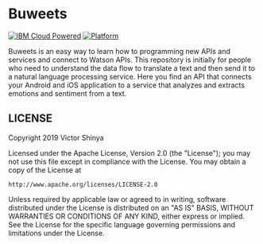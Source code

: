 # Buweets

[![IBM Cloud Powered](https://img.shields.io/badge/IBM%20Cloud-powered-blue.svg)](https://cloud.ibm.com)
[![Platform](https://img.shields.io/badge/platform-golang-lightgrey.svg?style=flat)](https://developer.ibm.com/?s=golang/)

Buweets is an easy way to learn how to programming new APIs and services and connect to Watson APIs. This repository is initially for people who need to understand the data flow to translate a text and then send it to a natural language processing service. Here you find an API that connects your Android and iOS application to a service that analyzes and extracts emotions and sentiment from a text.

## LICENSE

Copyright 2019 Victor Shinya

Licensed under the Apache License, Version 2.0 (the "License");
you may not use this file except in compliance with the License.
You may obtain a copy of the License at

    http://www.apache.org/licenses/LICENSE-2.0

Unless required by applicable law or agreed to in writing, software
distributed under the License is distributed on an "AS IS" BASIS,
WITHOUT WARRANTIES OR CONDITIONS OF ANY KIND, either express or implied.
See the License for the specific language governing permissions and
limitations under the License.
